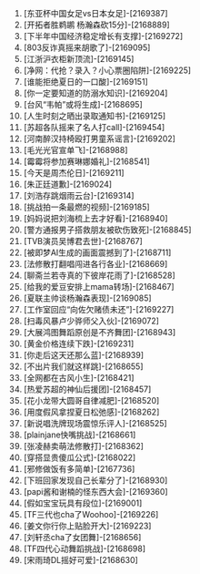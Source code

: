 
1. [东亚杯中国女足vs日本女足]-[2169387]
1. [开拓者胜鹈鹕 杨瀚森砍15分]-[2168889]
1. [下半年中国经济稳定增长有支撑]-[2169272]
1. [803反诈真摇来胡歌了]-[2169095]
1. [江浙沪衣柜新顶流]-[2169145]
1. [净网：代抢？录入？小心票圈陷阱]-[2169225]
1. [谁能拒绝夏日的一口酸]-[2169151]
1. [你一定要知道的防溺水知识]-[2169204]
1. [台风“韦帕”或将生成]-[2168695]
1. [人生时刻之晒出录取通知书]-[2169125]
1. [苏超各队摇来了名人打call]-[2169454]
1. [河南醉汉持椅殴打男童系谣言]-[2169202]
1. [毛光光官宣单飞]-[2168988]
1. [霉霉将参加赛琳娜婚礼]-[2168541]
1. [今天是周杰伦日]-[2169211]
1. [朱正廷道歉]-[2169024]
1. [刘浩存跳烟雨云台]-[2169314]
1. [挑战拍一条最燃的视频]-[2169185]
1. [妈妈说把刘海梳上去才好看]-[2168940]
1. [警方通报男子搭救朋友被砍伤致死]-[2168845]
1. [TVB演员吴博君去世]-[2168767]
1. [被即梦AI生成的画面震撼到了]-[2168711]
1. [法修散打翻唱闯进各行各业]-[2168669]
1. [聊斋兰若寺真的下彼岸花雨了]-[2168528]
1. [给我的爱豆安排上mama转场]-[2168467]
1. [夏联主帅谈杨瀚森表现]-[2169085]
1. [工作室回应“向佐欠赌债未还”]-[2169227]
1. [扫毒风暴卢少骅师父入伙]-[2169072]
1. [大展鸿图舞蹈原创是不齐舞团]-[2168943]
1. [黄金价格连续下跌]-[2169231]
1. [你走后这天还那么蓝]-[2168939]
1. [不出片我们就这样跳]-[2168655]
1. [全网都在古风小生]-[2168421]
1. [热爱苏超的神仙后援团]-[2168457]
1. [花小龙带大圆哥自律减肥]-[2168520]
1. [用度假风拿捏夏日松弛感]-[2168262]
1. [新说唱洗牌现场震惊乐评人]-[2168525]
1. [plainjane快嘴挑战]-[2168661]
1. [张凌赫卖萌法修散打]-[2168362]
1. [穿搭显贵傻瓜公式]-[2168022]
1. [邪修做饭有多简单]-[2167736]
1. [下班回家发现自己长辈分了]-[2168930]
1. [papi酱和谢楠的怪东西大会]-[2169360]
1. [假如宝宝玩具有段位]-[2169001]
1. [TF三代也cha了Woohoo]-[2169226]
1. [姜文你行你上贴脸开大]-[2169223]
1. [刘轩丞cha了女团舞]-[2168656]
1. [TF四代心动舞蹈挑战]-[2168698]
1. [宋雨琦DL摇好可爱]-[2168630]
